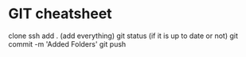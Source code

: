 # GIT cheatsheet
clone ssh
add . (add everything)
git status (if it is up to date or not)
git commit -m 'Added Folders'
git push
